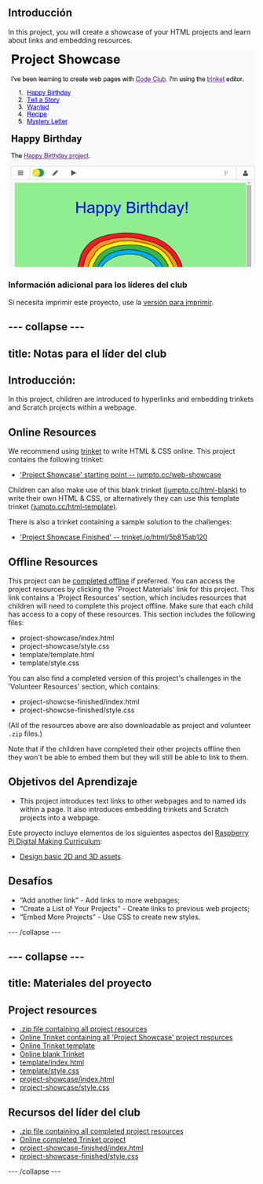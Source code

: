 ## Introducción

In this project, you will create a showcase of your HTML projects and learn about links and embedding resources.

![captura de pantalla](images/showcase-intro.png)

### Información adicional para los líderes del club

Si necesita imprimir este proyecto, use la [versión para imprimir](https://projects.raspberrypi.org/en/projects/project-showcase/print).

## \--- collapse \---

## title: Notas para el líder del club

## Introducción:

In this project, children are introduced to hyperlinks and embedding trinkets and Scratch projects within a webpage.

## Online Resources

We recommend using [trinket](https://trinket.io/) to write HTML & CSS online. This project contains the following trinket:

* ['Project Showcase' starting point -- jumpto.cc/web-showcase](http://jumpto.cc/web-showcase)

Children can also make use of this blank trinket [(jumpto.cc/html-blank)](http://jumpto.cc/html-blank) to write their own HTML & CSS, or alternatively they can use this template trinket [(jumpto.cc/html-template)](http://jumpto.cc/html-template).

There is also a trinket containing a sample solution to the challenges:

* ['Project Showcase Finished' -- trinket.io/html/5b815ab120](https://trinket.io/html/5b815ab120)

## Offline Resources

This project can be [completed offline](https://www.codeclubprojects.org/en-GB/resources/webdev-working-offline/) if preferred. You can access the project resources by clicking the 'Project Materials' link for this project. This link contains a 'Project Resources' section, which includes resources that children will need to complete this project offline. Make sure that each child has access to a copy of these resources. This section includes the following files:

* project-showcase/index.html
* project-showcase/style.css
* template/template.html
* template/style.css

You can also find a completed version of this project's challenges in the 'Volunteer Resources' section, which contains:

* project-showcse-finished/index.html
* project-showcse-finished/style.css

(All of the resources above are also downloadable as project and volunteer `.zip` files.)

Note that if the children have completed their other projects offline then they won't be able to embed them but they will still be able to link to them.

## Objetivos del Aprendizaje

* This project introduces text links to other webpages and to named ids within a page. It also introduces embedding trinkets and Scratch projects into a webpage. 

Este proyecto incluye elementos de los siguientes aspectos del [Raspberry Pi Digital Making Curriculum](http://rpf.io/curriculum):

* [Design basic 2D and 3D assets](https://www.raspberrypi.org/curriculum/design/creator).

## Desafíos

* “Add another link” - Add links to more webpages;
* “Create a List of Your Projects” - Create links to previous web projects;
* “Embed More Projects” - Use CSS to create new styles.

\--- /collapse \---

## \--- collapse \---

## title: Materiales del proyecto

## Project resources

* [.zip file containing all project resources](resources/showcase-project-resources.zip)
* [Online Trinket containing all 'Project Showcase' project resources](http://jumpto.cc/web-showcase)
* [Online Trinket template](http://jumpto.cc/trinket-template)
* [Online blank Trinket](http://jumpto.cc/trinket-blank)
* [template/index.html](resources/template-index.html)
* [template/style.css](resources/template-style.css)
* [project-showcase/index.html](resources/project-showcase-index.html)
* [project-showcase/style.css](resources/project-showcase-style.css)

## Recursos del líder del club

* [.zip file containing all completed project resources](resources/showcase-volunteer-resources.zip)
* [Online completed Trinket project](https://trinket.io/html/1d4d4c5ce1)
* [project-showcase-finished/index.html](resources/project-showcase-finished-index.html)
* [project-showcase-finished/style.css](resources/project-showcase-finished-style.css)

\--- /collapse \---